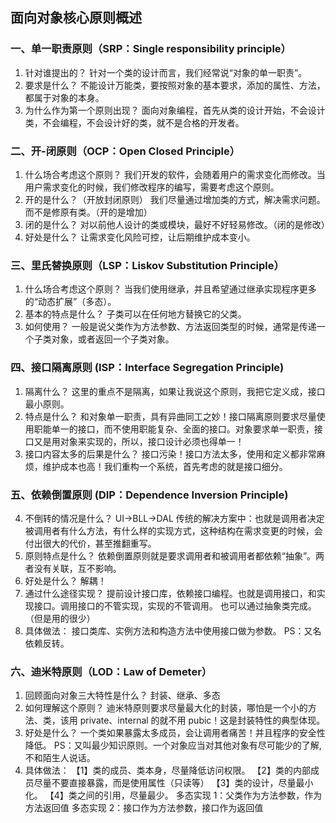 ## 面向对象核心原则概述
### 一、单一职责原则（SRP：Single responsibility principle）

1. 针对谁提出的？
   针对一个类的设计而言，我们经常说“对象的单一职责”。
2. 要求是什么？
   不能设计万能类，要按照对象的基本要求，添加的属性、方法，都属于对象的本身。
3. 为什么作为第一个原则出现？
   面向对象编程，首先从类的设计开始，不会设计类，不会编程，不会设计好的类，就不是合格的开发者。

### 二、开-闭原则（OCP：Open Closed Principle）

1. 什么场合考虑这个原则？
   我们开发的软件，会随着用户的需求变化而修改。当用户需求变化的时候，我们修改程序的编写，需要考虑这个原则。
2. 开的是什么？（开放封闭原则）
   我们尽量通过增加类的方式，解决需求问题。而不是修原有类。（开的是增加）
3. 闭的是什么？
   对以前他人设计的类或模块，最好不好轻易修改。（闭的是修改）
4. 好处是什么？
   让需求变化风险可控，让后期维护成本变小。

### 三、里氏替换原则（LSP：Liskov Substitution Principle）

1. 什么场合考虑这个原则？
   当我们使用继承，并且希望通过继承实现程序更多的“动态扩展”（多态）。
2. 基本的特点是什么？
   子类可以在任何地方替换它的父类。
3. 如何使用？
   一般是说父类作为方法参数、方法返回类型的时候，通常是传递一个子类对象，或者返回一个子类对象。

### 四、接口隔离原则 (ISP：Interface Segregation Principle)

1. 隔离什么？
   这里的重点不是隔离，如果让我说这个原则，我把它定义成，接口最小原则。
2. 特点是什么？
   和对象单一职责，具有异曲同工之妙！接口隔离原则要求尽量使用职能单一的接口，而不使用职能复杂、全面的接口。对象要求单一职责，接口又是用对象来实现的，所以，接口设计必须也得单一！
3. 接口内容太多的后果是什么？
   接口污染！接口方法太多，使用和定义都非常麻烦，维护成本也高！我们重构一个系统，首先考虑的就是接口细分。

### 五、依赖倒置原则 (DIP：Dependence Inversion Principle)

4. 不倒转的情况是什么？
   UI->BLL->DAL
   传统的解决方案中：也就是调用者决定被调用者有什么方法，有什么样的实现方式，这种结构在需求变更的时候，会付出很大的代价，甚至推翻重写。
5. 原则特点是什么？
   依赖倒置原则就是要求调用者和被调用者都依赖“抽象”。两者没有关联，互不影响。
6. 好处是什么？
   解耦！
7. 通过什么途径实现？
   提前设计接口库，依赖接口编程。也就是调用接口，和实现接口。调用接口的不管实现，实现的不管调用。
   也可以通过抽象类完成。（但是用的很少）
8. 具体做法：
   接口类库、实例方法和构造方法中使用接口做为参数。
   PS：又名依赖反转。

### 六、迪米特原则（LOD：Law of Demeter）

1. 回顾面向对象三大特性是什么？
   封装、继承、多态
2. 如何理解这个原则？
   迪米特原则要求尽量最大化的封装，哪怕是一个小的方法、类，该用 private、internal 的就不用 pubic！这是封装特性的典型体现。
3. 好处是什么？
   一个类如果暴露太多成员，会让调用者痛苦！并且程序的安全性降低。
   PS：又叫最少知识原则。一个对象应当对其他对象有尽可能少的了解,不和陌生人说话。
4. 具体做法：
   【1】类的成员、类本身，尽量降低访问权限。
   【2】类的内部成员尽量不要直接暴露，而是使用属性（只读等）
   【3】类的设计，尽量最小化。
   【4】类之间的引用，尽量最少。
   多态实现 1：父类作为方法参数，作为方法返回值
   多态实现 2：接口作为方法参数，接口作为返回值
